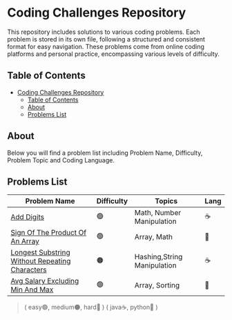 # Coding Challenges Repository
This repository includes solutions to various coding problems. Each problem is stored in its own file, following a structured and consistent format for easy navigation. These problems come from online coding platforms and personal practice, encompassing various levels of difficulty.

## Table of Contents
- [Coding Challenges Repository](#coding-challenges-repository)
  - [Table of Contents](#table-of-contents)
  - [About](#about)
  - [Problems List](#problems-list)

## About
Below you will find a problem list including Problem Name, Difficulty, Problem Topic and Coding Language.

## Problems List
| Problem Name          | Difficulty | Topics            | Lang |
|-|-|-|-|
| [Add Digits](Add%20Digits) | 🟢 | Math, Number Manipulation | ☕️ |
| [Sign Of The Product Of An Array](Sign%20Of%20The%20Product%20Of%20An%20Array) | 🟢 | Array, Math | 🐍 |
| [Longest Substring Without Repeating Characters](Longest%20Substring%20Without%20Repeating%20Characters) | 🟠 | Hashing,String Manipulation| ☕️ |
| [Avg Salary Excluding Min And Max](Avg%20Salary%20Excluding%20Min%20And%20Max) | 🟢 | Array, Sorting | 🐍 |
>( easy🟢, medium🟠, hard🔴 )
>( java☕, python🐍 )
